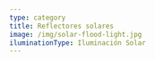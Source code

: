 ```yaml
---
type: category
title: Reflectores solares
image: /img/solar-flood-light.jpg
iluminationType: Iluminación Solar
---
```


